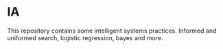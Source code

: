 # IA
This repository contains some intelligent systems practices. Informed and uniformed search, logistic regression, bayes and more.
